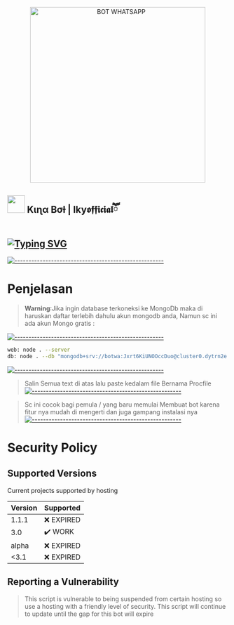 <p align="center">
<img src="https://btch.pages.dev/file/9e4162d4034241953fdfb.jpg" alt="BOT WHATSAPP" width="400"/>


## <img height="40" src="https://raw.githubusercontent.com/innng/innng/master/assets/kyubey.gif"/> Kιɳα Bσƚ | Iky𝖔𝖋𝖋𝖎𝖈𝖎𝖆𝖑ཽ

[![Typing SVG](https://readme-typing-svg.herokuapp.com?size=30&duration=4500&color=51AAFF&lines=Hallo+Saya+IkyOfficial+;Maaf+masih+pemula😁;SELAMAT+MENGGUNAKAN+%F0%9F%92%95%F0%9F%8C%B9)](https://git.io/typing-svg)
 ------

[![-----------------------------------------------------](https://raw.githubusercontent.com/andreasbm/readme/master/assets/lines/colored.png)](#table-of-contents)
# Penjelasan 
 
> **Warning**:Jika ingin database terkoneksi ke MongoDb 
maka di haruskan daftar terlebih dahulu 
akun mongodb anda, Namun sc ini ada akun
Mongo gratis :


[![-----------------------------------------------------](https://raw.githubusercontent.com/andreasbm/readme/master/assets/lines/colored.png)](#table-of-contents)

```bash
web: node . --server
db: node . --db "mongodb+srv://botwa:Jxrt6KiUNOOccDuo@cluster0.dytrn2e.mongodb.net/?retryWrites=true&w=majority" --autocleartmp --restrict
```
[![-----------------------------------------------------](https://raw.githubusercontent.com/andreasbm/readme/master/assets/lines/colored.png)](#table-of-contents)


>Salin Semua text di atas lalu paste kedalam file 
>Bernama Procfile
[![-----------------------------------------------------](https://raw.githubusercontent.com/andreasbm/readme/master/assets/lines/colored.png)](#table-of-contents)

>Sc ini cocok bagi pemula / yang baru memulai 
>Membuat bot karena fitur nya mudah di mengerti
>dan juga gampang instalasi nya
[![-----------------------------------------------------](https://raw.githubusercontent.com/andreasbm/readme/master/assets/lines/colored.png)](#table-of-contents)
 
# Security Policy

## Supported Versions

Current projects supported by hosting

| Version | Supported          |
| ------- | ------------------ |
| 1.1.1   | :x: EXPIRED        |
| 3.0     | ✔️  WORK           |         
| alpha   | :x: EXPIRED        |
| <3.1    | :x: EXPIRED        |

## Reporting a Vulnerability

> This script is vulnerable to being suspended from certain hosting so use a hosting with a friendly level of security.
> This script will continue to update until the gap for this bot will expire 

